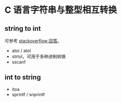 C 语言字符串与整型相互转换
==========================

## string to int

可参考 [stackoverflow 回答](http://stackoverflow.com/questions/10156409/convert-hex-string-char-to-int)。

* atoi / atol
* strtol，可用于多种进制转换
* sscanf

## int to string

* itoa
* sprintf / snprintf
